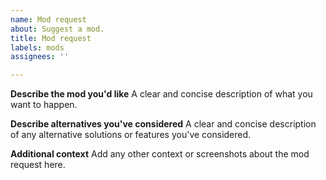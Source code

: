 ```yaml
---
name: Mod request
about: Suggest a mod.
title: Mod request
labels: mods
assignees: ''

---
```


**Describe the mod you'd like**
A clear and concise description of what you want to happen.

**Describe alternatives you've considered**
A clear and concise description of any alternative solutions or features you've considered.

**Additional context**
Add any other context or screenshots about the mod request here.

